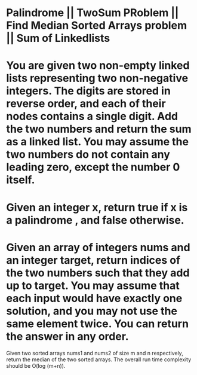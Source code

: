 # Palindrome || TwoSum PRoblem || Find Median Sorted Arrays problem || Sum of Linkedlists




You are given two non-empty linked lists representing two non-negative integers. The digits are stored in reverse order, and each of their nodes contains a single digit. Add the two numbers and return the sum as a linked list.
You may assume the two numbers do not contain any leading zero, except the number 0 itself.
=====
Given an integer x, return true if x is a palindrome , and false otherwise.
==========
Given an array of integers nums and an integer target, return indices of the two numbers such that they add up to target.
You may assume that each input would have exactly one solution, and you may not use the same element twice.
You can return the answer in any order.
=========
Given two sorted arrays nums1 and nums2 of size m and n respectively, return the median of the two sorted arrays.
The overall run time complexity should be O(log (m+n)).
